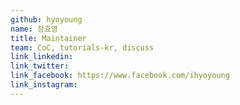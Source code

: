 ```yaml
---
github: hyoyoung
name: 장효영
title: Maintainer
team: CoC, tutorials-kr, discuss
link_linkedin:
link_twitter:
link_facebook: https://www.facebook.com/ihyoyoung
link_instagram:
---
```

